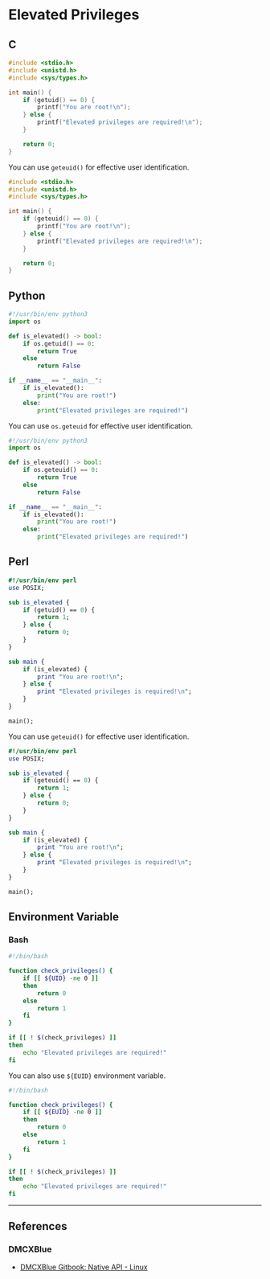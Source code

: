 # Elevated Privileges

## C

```c
#include <stdio.h>
#include <unistd.h>
#include <sys/types.h>

int main() {
    if (getuid() == 0) {
        printf("You are root!\n");
    } else {
        printf("Elevated privileges are required!\n");
    }

    return 0;
}
```

You can use `geteuid()` for effective user identification.

```c
#include <stdio.h>
#include <unistd.h>
#include <sys/types.h>

int main() {
    if (geteuid() == 0) {
        printf("You are root!\n");
    } else {
        printf("Elevated privileges are required!\n");
    }

    return 0;
}
```

## Python

```python
#!/usr/bin/env python3
import os

def is_elevated() -> bool:
    if os.getuid() == 0:
        return True
    else
        return False

if __name__ == "__main__":
    if is_elevated():
        print("You are root!")
    else:
        print("Elevated privileges are required!")
```

You can use `os.geteuid` for effective user identification.

```python
#!/usr/bin/env python3
import os

def is_elevated() -> bool:
    if os.geteuid() == 0:
        return True
    else
        return False

if __name__ == "__main__":
    if is_elevated():
        print("You are root!")
    else:
        print("Elevated privileges are required!")
```

## Perl

```perl
#!/usr/bin/env perl
use POSIX;

sub is_elevated {
    if (getuid() == 0) {
        return 1;
    } else {
        return 0;
    }
}

sub main {
    if (is_elevated) {
        print "You are root!\n";
    } else {
        print "Elevated privileges is required!\n";
    }
}

main();
```

You can use `geteuid()` for effective user identification.

```perl
#!/usr/bin/env perl
use POSIX;

sub is_elevated {
    if (geteuid() == 0) {
        return 1;
    } else {
        return 0;
    }
}

sub main {
    if (is_elevated) {
        print "You are root!\n";
    } else {
        print "Elevated privileges is required!\n";
    }
}

main();
```

## Environment Variable

### Bash

```bash
#!/bin/bash

function check_privileges() {
	if [[ ${UID} -ne 0 ]]
	then
		return 0
	else
		return 1
	fi
}

if [[ ! $(check_privileges) ]]
then
	echo "Elevated privileges are required!"
fi
```

You can also use `${EUID}` environment variable.

```bash
#!/bin/bash

function check_privileges() {
	if [[ ${EUID} -ne 0 ]]
	then
		return 0
	else
		return 1
	fi
}

if [[ ! $(check_privileges) ]]
then
	echo "Elevated privileges are required!"
fi
```

---
## References

### DMCXBlue

- [DMCXBlue Gitbook: Native API - Linux](https://dmcxblue.gitbook.io/red-team-notes-2-0/red-team-techniques/execution/t1059-command-and-scripting-interpreter/native-api-linux)